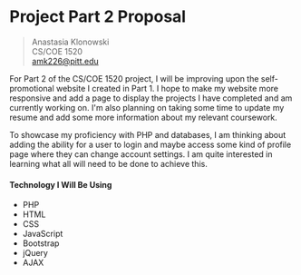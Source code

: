 # Project Part 2 Proposal
> Anastasia Klonowski<br>CS/COE 1520<br>[amk226@pitt.edu](mailto:amk226@pitt.edu)

For Part 2 of the CS/COE 1520 project, I will be improving upon the self-promotional website I created in Part 1.  I hope to make my website more responsive and add a page to display the projects I have completed and am currently working on.  I'm also planning on taking some time to update my resume and add some more information about my relevant coursework.

To showcase my proficiency with PHP and databases, I am thinking about adding the ability for a user to login and maybe access some kind of profile page where they can change account settings.  I am quite interested in learning what all will need to be done to achieve this.

#### Technology I Will Be Using
* PHP
* HTML
* CSS
* JavaScript
* Bootstrap
* jQuery
* AJAX
